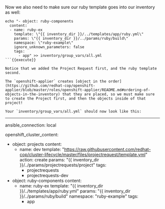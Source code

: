 Now we also need to make sure our ruby template goes into our inventory as well:

```
echo "- object: ruby-components
  content:
  - name: ruby-ex
    template: \"{{ inventory_dir }}/../templates/app/ruby.yml\"
    params: \"{{ inventory_dir }}/../params/ruby/build\"
    namespace: \"ruby-example\"
    ignore_unknown_parameters: false
    tags:
      - app" >> inventory/group_vars/all.yml
```{{execute}}

Notice that we added the Project Request first, and the ruby template second.

The `openshift-applier` creates [object in the order](https://github.com/redhat-cop/openshift-applier/blob/master/roles/openshift-applier/README.md#ordering-of-objects-in-the-inventory) that they are placed, so we must make sure to create the Project first, and then the objects inside of that project!

Your `inventory/group_vars/all.yml` should now look like this:
```
---
ansible_connection: local

openshift_cluster_content:
- object: projects
  content:
  - name: dev
    template: "https://raw.githubusercontent.com/redhat-cop/cluster-lifecycle/master/files/projectrequest/template.yml"
    action: create
    params: "{{ inventory_dir }}/../params/projectrequests/project"
    tags:
      - projectrequests
      - projectrequests-dev
- object: ruby-components
  content:
  - name: ruby-ex
    template: "{{ inventory_dir }}/../templates/app/ruby.yml"
    params: "{{ inventory_dir }}/../params/ruby/build"
    namespace: "ruby-example"
    tags:
      - app
```{{copy}}